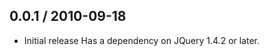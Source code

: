 
0.0.1 / 2010-09-18
------------------

* Initial release
Has a dependency on JQuery 1.4.2 or later.
